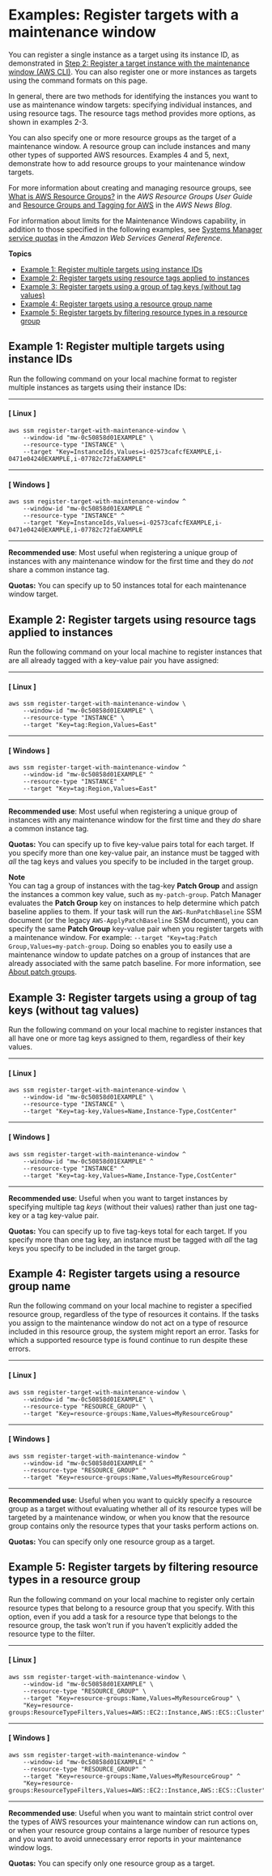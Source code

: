 # Examples: Register targets with a maintenance window<a name="mw-cli-tutorial-targets-examples"></a>

You can register a single instance as a target using its instance ID, as demonstrated in [Step 2: Register a target instance with the maintenance window \(AWS CLI\)](mw-cli-tutorial-targets.md)\. You can also register one or more instances as targets using the command formats on this page\.

In general, there are two methods for identifying the instances you want to use as maintenance window targets: specifying individual instances, and using resource tags\. The resource tags method provides more options, as shown in examples 2\-3\. 

You can also specify one or more resource groups as the target of a maintenance window\. A resource group can include instances and many other types of supported AWS resources\. Examples 4 and 5, next, demonstrate how to add resource groups to your maintenance window targets\.

For more information about creating and managing resource groups, see [What is AWS Resource Groups?](https://docs.aws.amazon.com/ARG/latest/userguide/) in the *AWS Resource Groups User Guide* and [Resource Groups and Tagging for AWS](http://aws.amazon.com/blogs/aws/resource-groups-and-tagging/) in the *AWS News Blog*\.

For information about limits for the Maintenance Windows capability, in addition to those specified in the following examples, see [Systems Manager service quotas](https://docs.aws.amazon.com/general/latest/gr/ssm.html#limits_ssm) in the *Amazon Web Services General Reference*\.

**Topics**
+ [Example 1: Register multiple targets using instance IDs](#mw-target-example-1)
+ [Example 2: Register targets using resource tags applied to instances](#mw-target-example-2)
+ [Example 3: Register targets using a group of tag keys \(without tag values\)](#mw-target-example-3)
+ [Example 4: Register targets using a resource group name](#mw-target-example-4)
+ [Example 5: Register targets by filtering resource types in a resource group](#mw-target-example-5)

## Example 1: Register multiple targets using instance IDs<a name="mw-target-example-1"></a>

Run the following command on your local machine format to register multiple instances as targets using their instance IDs:

------
#### [ Linux ]

```
aws ssm register-target-with-maintenance-window \
    --window-id "mw-0c50858d01EXAMPLE" \
    --resource-type "INSTANCE" \
    --target "Key=InstanceIds,Values=i-02573cafcfEXAMPLE,i-0471e04240EXAMPLE,i-07782c72faEXAMPLE"
```

------
#### [ Windows ]

```
aws ssm register-target-with-maintenance-window ^
    --window-id "mw-0c50858d01EXAMPLE ^
    --resource-type "INSTANCE" ^
    --target "Key=InstanceIds,Values=i-02573cafcfEXAMPLE,i-0471e04240EXAMPLE,i-07782c72faEXAMPLE
```

------

**Recommended use**: Most useful when registering a unique group of instances with any maintenance window for the first time and they do *not* share a common instance tag\.

**Quotas:** You can specify up to 50 instances total for each maintenance window target\.

## Example 2: Register targets using resource tags applied to instances<a name="mw-target-example-2"></a>

Run the following command on your local machine to register instances that are all already tagged with a key\-value pair you have assigned:

------
#### [ Linux ]

```
aws ssm register-target-with-maintenance-window \
    --window-id "mw-0c50858d01EXAMPLE" \
    --resource-type "INSTANCE" \
    --target "Key=tag:Region,Values=East"
```

------
#### [ Windows ]

```
aws ssm register-target-with-maintenance-window ^
    --window-id "mw-0c50858d01EXAMPLE" ^
    --resource-type "INSTANCE" ^
    --target "Key=tag:Region,Values=East"
```

------

**Recommended use**: Most useful when registering a unique group of instances with any maintenance window for the first time and they *do* share a common instance tag\.

**Quotas:** You can specify up to five key\-value pairs total for each target\.  If you specify more than one key\-value pair, an instance must be tagged with *all* the tag keys and values you specify to be included in the target group\.

**Note**  
You can tag a group of instances with the tag\-key **Patch Group** and assign the instances a common key value, such as `my-patch-group`\. Patch Manager evaluates the **Patch Group** key on instances to help determine which patch baseline applies to them\. If your task will run the `AWS-RunPatchBaseline` SSM document \(or the legacy `AWS-ApplyPatchBaseline` SSM document\), you can specify the same **Patch Group** key\-value pair when you register targets with a maintenance window\. For example: `--target "Key=tag:Patch Group,Values=my-patch-group`\. Doing so enables you to easily use a maintenance window to update patches on a group of instances that are already associated with the same patch baseline\. For more information, see [About patch groups](sysman-patch-patchgroups.md)\.

## Example 3: Register targets using a group of tag keys \(without tag values\)<a name="mw-target-example-3"></a>

Run the following command on your local machine to register instances that all have one or more tag keys assigned to them, regardless of their key values\.

------
#### [ Linux ]

```
aws ssm register-target-with-maintenance-window \
    --window-id "mw-0c50858d01EXAMPLE" \
    --resource-type "INSTANCE" \
    --target "Key=tag-key,Values=Name,Instance-Type,CostCenter"
```

------
#### [ Windows ]

```
aws ssm register-target-with-maintenance-window ^
    --window-id "mw-0c50858d01EXAMPLE" ^
    --resource-type "INSTANCE" ^
    --target "Key=tag-key,Values=Name,Instance-Type,CostCenter"
```

------

**Recommended use**: Useful when you want to target instances by specifying multiple tag *keys* \(without their values\) rather than just one tag\-key or a tag key\-value pair\.

**Quotas:** You can specify up to five tag\-keys total for each target\.  If you specify more than one tag key, an instance must be tagged with *all* the tag keys you specify to be included in the target group\.

## Example 4: Register targets using a resource group name<a name="mw-target-example-4"></a>

Run the following command on your local machine to register a specified resource group, regardless of the type of resources it contains\. If the tasks you assign to the maintenance window do not act on a type of resource included in this resource group, the system might report an error\. Tasks for which a supported resource type is found continue to run despite these errors\.

------
#### [ Linux ]

```
aws ssm register-target-with-maintenance-window \
    --window-id "mw-0c50858d01EXAMPLE" \
    --resource-type "RESOURCE_GROUP" \
    --target "Key=resource-groups:Name,Values=MyResourceGroup"
```

------
#### [ Windows ]

```
aws ssm register-target-with-maintenance-window ^
    --window-id "mw-0c50858d01EXAMPLE" ^
    --resource-type "RESOURCE_GROUP" ^
    --target "Key=resource-groups:Name,Values=MyResourceGroup"
```

------

**Recommended use**: Useful when you want to quickly specify a resource group as a target without evaluating whether all of its resource types will be targeted by a maintenance window, or when you know that the resource group contains only the resource types that your tasks perform actions on\.

**Quotas:** You can specify only one resource group as a target\.

## Example 5: Register targets by filtering resource types in a resource group<a name="mw-target-example-5"></a>

Run the following command on your local machine to register only certain resource types that belong to a resource group that you specify\. With this option, even if you add a task for a resource type that belongs to the resource group, the task won’t run if you haven’t explicitly added the resource type to the filter\.

------
#### [ Linux ]

```
aws ssm register-target-with-maintenance-window \
    --window-id "mw-0c50858d01EXAMPLE" \
    --resource-type "RESOURCE_GROUP" \
    --target "Key=resource-groups:Name,Values=MyResourceGroup" \
    "Key=resource-groups:ResourceTypeFilters,Values=AWS::EC2::Instance,AWS::ECS::Cluster"
```

------
#### [ Windows ]

```
aws ssm register-target-with-maintenance-window ^
    --window-id "mw-0c50858d01EXAMPLE" ^
    --resource-type "RESOURCE_GROUP" ^
    --target "Key=resource-groups:Name,Values=MyResourceGroup" ^
    "Key=resource-groups:ResourceTypeFilters,Values=AWS::EC2::Instance,AWS::ECS::Cluster"
```

------

**Recommended use**: Useful when you want to maintain strict control over the types of AWS resources your maintenance window can run actions on, or when your resource group contains a large number of resource types and you want to avoid unnecessary error reports in your maintenance window logs\.

**Quotas:** You can specify only one resource group as a target\.